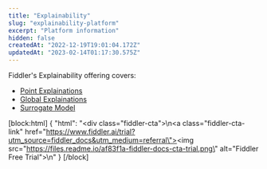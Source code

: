 ```yaml
---
title: "Explainability"
slug: "explainability-platform"
excerpt: "Platform information"
hidden: false
createdAt: "2022-12-19T19:01:04.172Z"
updatedAt: "2023-02-14T01:17:30.575Z"
---
```

Fiddler's Explainability offering covers:

- [Point Explainations](doc:point-explainability) 
- [Global Explainations](doc:global-explainability)
- [Surrogate Model](doc:artifacts-and-surrogates#surrogate-model)



[block:html]
{
  "html": "<div class=\"fiddler-cta\">\n<a class=\"fiddler-cta-link\" href=\"https://www.fiddler.ai/trial?utm_source=fiddler_docs&utm_medium=referral\"><img src=\"https://files.readme.io/af83f1a-fiddler-docs-cta-trial.png\" alt=\"Fiddler Free Trial\"></a>\n</div>"
}
[/block]